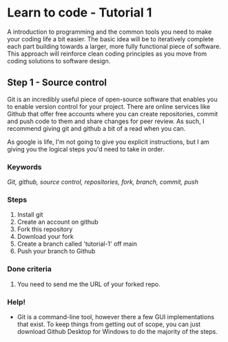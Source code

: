 # Learn to code - Tutorial 1
A introduction to programming and the common tools you need to make your coding life a bit easier.
The basic idea will be to iteratively complete each part building towards a larger, more fully functional piece of software. This approach will reinforce clean coding principles as you move from coding solutions to software design.

## Step 1 - Source control
Git is an incredibly useful piece of open-source software that enables you to enable version control for your project. There are online services like Github that offer free accounts where you can create repositories, commit and push code to them and share changes for peer review. As such, I recommend giving git and github a bit of a read when you can.

As google is life, I'm not going to give you explicit instructions, but I am giving you the logical steps you'd need to take in order.

### Keywords
*Git, github, source control, repositories, fork, branch, commit, push*

### Steps
1. Install git 
2. Create an account on github
3. Fork this repository
4. Download your fork
5. Create a branch called 'tutorial-1' off main
6. Push your branch to Github

### Done criteria
1. You need to send me the URL of your forked repo.

### Help!
 - Git is a command-line tool, however there a few GUI implementations that exist. To keep things from getting out of scope, you can just download Github Desktop for Windows to do the majority of the steps.
